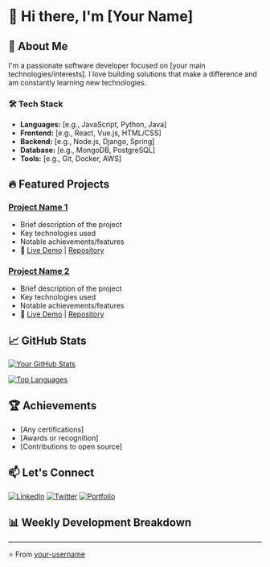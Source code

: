 # 👋 Hi there, I'm [Your Name]

## 🚀 About Me
I'm a passionate software developer focused on [your main technologies/interests]. I love building solutions that make a difference and am constantly learning new technologies.

### 🛠️ Tech Stack
- **Languages:** [e.g., JavaScript, Python, Java]
- **Frontend:** [e.g., React, Vue.js, HTML/CSS]
- **Backend:** [e.g., Node.js, Django, Spring]
- **Database:** [e.g., MongoDB, PostgreSQL]
- **Tools:** [e.g., Git, Docker, AWS]

## 🔥 Featured Projects

### [Project Name 1](project-link)
- Brief description of the project
- Key technologies used
- Notable achievements/features
- 🔗 [Live Demo](demo-link) | [Repository](repo-link)

### [Project Name 2](project-link)
- Brief description of the project
- Key technologies used
- Notable achievements/features
- 🔗 [Live Demo](demo-link) | [Repository](repo-link)

## 📈 GitHub Stats

[![Your GitHub Stats](https://github-readme-stats.vercel.app/api?username=YOUR_USERNAME&show_icons=true&theme=radical)](https://github.com/anuraghazra/github-readme-stats)

[![Top Languages](https://github-readme-stats.vercel.app/api/top-langs/?username=YOUR_USERNAME&layout=compact&theme=radical)](https://github.com/anuraghazra/github-readme-stats)

## 🏆 Achievements
- [Any certifications]
- [Awards or recognition]
- [Contributions to open source]

## 📫 Let's Connect
[![LinkedIn](https://img.shields.io/badge/LinkedIn-0077B5?style=for-the-badge&logo=linkedin&logoColor=white)](your-linkedin-url)
[![Twitter](https://img.shields.io/badge/Twitter-1DA1F2?style=for-the-badge&logo=twitter&logoColor=white)](your-twitter-url)
[![Portfolio](https://img.shields.io/badge/Portfolio-FF5722?style=for-the-badge&logo=google-chrome&logoColor=white)](your-portfolio-url)

## 📊 Weekly Development Breakdown
<!--START_SECTION:waka-->
<!--END_SECTION:waka-->

---
⭐️ From [your-username](https://github.com/your-username) 
